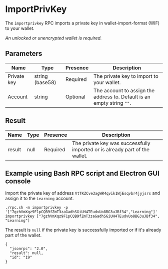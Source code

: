 # ImportPrivKey
The `importprivkey` RPC imports a private key in wallet-import-format (WIF) to your wallet.

_An unlocked or unencrypted wallet is required._

## Parameters
Name        | Type            | Presence | Description
----------- | --------------- | -------- | -----------------------------------------
Private key | string (base58) | Required | The private key to import to your wallet.
Account     | string          | Optional | The account to assign the address to. Default is an empty string `""`.

## Result
Name    | Type            | Presence | Description
------- | --------------- | -------- | -----------------------------------------
result  | null            | Required | The private key was successfully imported or is already part of the wallet.

## Example using Bash RPC script and Electron GUI console
Import the private key of address `VtTKZCve3agWR4qvik1WjEsqvbr4jyjsrs` and assign it to the `Learning` account.

```
./rpc.sh -m importprivkey -p '["7gzhVmXqz9F1pCQB9fZmT3zaGadhSGiUH4TEudvUo8BG3uJBf34","Learning"]'
importprivkey ["7gzhVmXqz9F1pCQB9fZmT3zaGadhSGiUH4TEudvUo8BG3uJBf34", "Learning"]
```

The result is `null` if the private key is successfully imported or if it's already part of the wallet.

```
{
  "jsonrpc": "2.0",
  "result": null,
  "id": "19"
}

```
